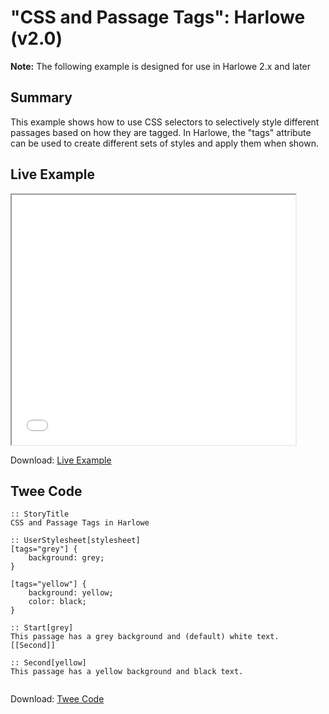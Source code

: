 # "CSS and Passage Tags": Harlowe (v2.0)

<div class="alertbox warning"><strong>Note:</strong> The following example is designed for use in Harlowe 2.x and later</div>

## Summary

This example shows how to use CSS selectors to selectively style different passages based on how they are tagged. In Harlowe, the "tags" attribute can be used to create different sets of styles and apply them when shown.

## Live Example

<section>
<iframe src="harlowe_passagetags_example.html" height=400 width=90%></iframe>

Download: <a href="harlowe_passagetags_example.html" target="_blank">Live Example</a>
</section>

## Twee Code

```
:: StoryTitle
CSS and Passage Tags in Harlowe

:: UserStylesheet[stylesheet]
[tags="grey"] {
    background: grey;
}

[tags="yellow"] {
    background: yellow;
  	color: black;
}

:: Start[grey]
This passage has a grey background and (default) white text.
[[Second]]

:: Second[yellow]
This passage has a yellow background and black text.


```

Download: <a href="harlowe_passagetags_twee.txt" target="_blank">Twee Code</a>

